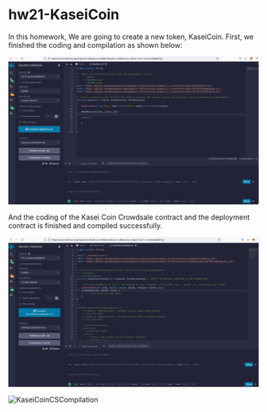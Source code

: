 # hw21-KaseiCoin

In this homework, We are going to create a new token, KaseiCoin. First, we finished the coding and compilation as shown below:

![KaseiCoinCompilation](./Evaluation_Evidence/KaseiCoinCompilation.jpg)

And the coding of the Kasei Coin Crowdsale contract and the deployment contract is finished and compiled successfully.

![KaseiCoinCSCompilation](./Evaluation_Evidence/KaseiCoinCrowdsaleCompilation.jpg)

![KaseiCoinCSCompilation](./Evaluation_Evidence/KaseiCoinCrowdsaleDepolymentCompilation.jpg)